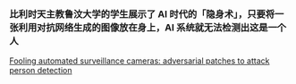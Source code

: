 ### 比利时天主教鲁汶大学的学生展示了 AI 时代的「隐身术」，只要将一张利用对抗网络生成的图像放在身上，AI 系统就无法检测出这是一个人
[Fooling automated surveillance cameras: adversarial patches to attack person detection](https://arxiv.org/abs/1904.08653v1)